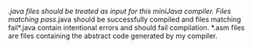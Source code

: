 *.java files should be treated as input for this miniJava compiler. Files matching pass*.java should be successfully compiled and files matching fail*.java contain intentional errors and should fail compilation.
*.asm files are files containing the abstract code generated by my compiler.
